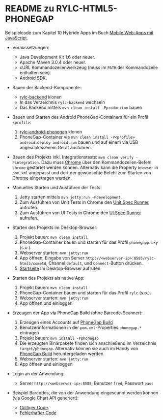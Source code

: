 # README zu RYLC-HTML5-PHONEGAP #

Beispielcode zum Kapitel 10 Hybride Apps im Buch [Mobile Web-Apps mit JavaScript](http://www.opitz-consulting.com/go_javascriptbuch).

*   Voraussetzungen:
    *   Java Development Kit 1.6 oder neuer.
    *   Apache Maven 3.0.4 oder neuer.
    *   cURL Kommandozeilenwerkzeug (muss im `PATH` der Kommandozeile enthalten sein).
    *   Android SDK.
*   Bauen der Backend-Komponente:
    *   [rylc-backend](https://github.com/mjswa/rylc-backend) klonen
    *   In das Verzeichnis `rylc-backend` wechseln
    *   Das Backend mittels `mvn clean install -Pproduction` bauen
*   Bauen und Starten des Android PhoneGap-Containers für ein Profil `<profil>`:
    1.   [rylc-android-phonegap](https://github.com/mjswa/rylc-android-phonegap) klonen
    1.   PhoneGap-Container via `mvn clean install -P<profile> android:deploy android:run` bauen
         und auf einem via USB angeschlossenem Gerät ausführen.

*   Bauen des Projekts inkl. Integrationstests: `mvn clean verify -Pintegration`.
    Dazu muss [Chrome](http://www.google.com/chrome) über den Kommandozeilen-Befehl `chrome` gestartet werden können.
    Alternativ kann die Property `browser` in `pom.xml` angepasst und dort der gewünschte Befehl zum Starten von Chrome
    eingetragen werden.
*   Manuelles Starten und Ausführen der Tests:
    1.   Jetty starten mittels `mvn jetty:run -Pdevelopment`.
    1.   Zum Ausführen von Unit Tests in Chrome den [Unit Spec Runner](http://localhost:8585/rylc-html5/UnitSpecRunner.html) aufrufen.
    1.   Zum Ausführen von UI Tests in Chrome den [UI Spec Runner](http://localhost:8585/rylc-html5/UiSpecRunner.html) aufrufen.
*   Starten des Projekts im Desktop-Browser:
    1.   Projekt bauen: `mvn clean install`
    1.   PhoneGap-Container bauen und starten für das Profil `phonegapproxy` (s.o.).
    1.   Webserver starten: `mvn jetty:run`
    1.   App öffnen, Eingabe von Server `http://<webserver-ip>:8585/rylc-html5/cometd`, Channel `default`, und `Connect`-Button drücken.
    1.   [Startseite](http://localhost:8585/rylc-html5) im Desktop-Browser aufrufen.
*   Starten des Projekts als native App:
    1.   Projekt bauen: `mvn clean install`
    1.   PhoneGap-Container bauen und starten für das Profil `rylc` (s.o.).
    1.   Webserver starten: `mvn jetty:run`
    1.   App öffnen und einloggen
*   Erzeugen der App via PhoneGap Build (ohne Barcode-Scanner):
    1.  Erzeugen eines Accounts auf [PhoneGap Build](https://build.phonegap.com)
    1.  Benutzerinformationen in der `pom.xml`-Properties `phonegap.*` eintragen
    1.  Projekt bauen: `mvn install -Pphonegap`
    1.  Die erzeugten Binärpakete finden sich anschließend im Verzeichnis `target/phonegap`. Alternativ können sie auch im Handy von [PhoneGap Build](https://build.phonegap.com) heruntergeladen werden.
    1.  Webserver starten: `mvn jetty:run`
    1.  App öffnen und einloggen
*   Login an der Anwendung:
    *  Server `http://<webserver-ip>:8585`, Benutzer `fred`, Passwort `pass`
*   Beispiel Barcodes, die von der Anwendung eingescannt werden können (via Google Chart API generiert):
    * [Gültiger Code](https://chart.googleapis.com/chart?chs=150x150&cht=qr&chl=rylctest&choe=UTF-8).
    * [Fehlerhafter Code](https://chart.googleapis.com/chart?chs=150x150&cht=qr&chl=fehlertest&choe=UTF-8)



